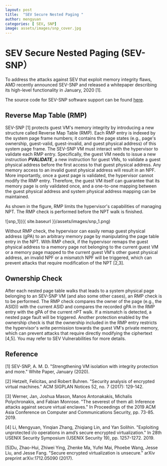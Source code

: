 ```yaml
---
layout: post
title:  "SEV Secure Nested Paging "
author: mengyuan
categories: [ SEV, SNP]
image: assets/images/snp_cover.jpg
---
```

# SEV Secure Nested Paging (SEV-SNP）

To address the attacks against SEV that exploit memory integrity flaws, AMD recently announced SEV-SNP and released a whitepaper describing its high-level functionality in January, 2020 [1].

The source code for SEV-SNP software support can be found [here](https://github.com/AMDESE/AMDSEV/tree/sev-snp-devel).  

## Reverse Map Table (RMP)

SEV-SNP [1] protects guest VM's memory integrity by introducing a new structure called Reverse Map Table (RMP). Each RMP entry is indexed by the system page frame numbers; it contains the page states (e.g., page's ownership, guest-valid, guest-invalid, and guest physical address) of this system page frame. The SEV-SNP VM must interact with the hypervisor to validate each RMP entry. Specifically, the guest VM needs to issue a new instruction ***PVALIDATE***, a new instruction for guest VMs, to validate a guest physical address before the first access to that guest physical address. Any memory access to an invalid guest physical address will result in an NPF. More importantly, once a guest page is validated, the hypervisor cannot modify the RMP entry. Therefore, the guest VM itself can guarantee that its memory page is only validated once, and a one-to-one mapping between the guest physical address and system physical address mapping can be maintained.

As shown in the figure, RMP limits the hypervisor's capabilities of managing NPT. The RMP check is performed before the NPT walk is finished.  

![snp_1]({{ site.baseurl }}/assets/images/snp_1.png)

Without RMP check, the hypervisor can easily remap guest physical address (gPA) to an arbitrary memory page by manipulating the page table entry in the NPT. With RMP check, if the hypervisor remaps the guest physical address to a memory page not belonging to the current guest VM or a memory page mapped to the current guest VM's other guest physical address, an invalid NPF or a mismatch NPF will be triggered, which can prevent attacks that require modification of the NPT [2,3].

## Ownership Check

After each nested page table walks that leads to a system physical page belonging to an SEV-SNP VM (and also some other cases), an RMP check is to be performed. The RMP check compares the owner of the page (e.g., the ASID)) with the current ASID and compares the recorded gPA in the RMP entry with the gPA of the current nPT walk. If a mismatch is detected, a nested page fault will be triggered. Another protection enabled by the ownership check is that the ownership included in the RMP entry restricts the hypervisor's write permission towards the guest VM's private memory, which can prevent attacks that require directly modifying the ciphertext [4,5]. You may refer to SEV Vulnerabilities for more details. 

## Reference

[1] SEV-SNP, A. M. D. "Strengthening VM isolation with integrity protection and more." White Paper, January (2020).

[2] Hetzelt, Felicitas, and Robert Buhren. "Security analysis of encrypted virtual machines." ACM SIGPLAN Notices 52, no. 7 (2017): 129-142.

[3] Werner, Jan, Joshua Mason, Manos Antonakakis, Michalis Polychronakis, and Fabian Monrose. "The severest of them all: Inference attacks against secure virtual enclaves." In Proceedings of the 2019 ACM Asia Conference on Computer and Communications Security, pp. 73-85. 2019.

[4] Li, Mengyuan, Yinqian Zhang, Zhiqiang Lin, and Yan Solihin. "Exploiting unprotected i/o operations in amd’s secure encrypted virtualization." In 28th USENIX Security Symposium (USENIX Security 19), pp. 1257-1272. 2019.

[5]Du, Zhao-Hui, Zhiwei Ying, Zhenke Ma, Yufei Mai, Phoebe Wang, Jesse Liu, and Jesse Fang. "Secure encrypted virtualization is unsecure." arXiv preprint arXiv:1712.05090 (2017).